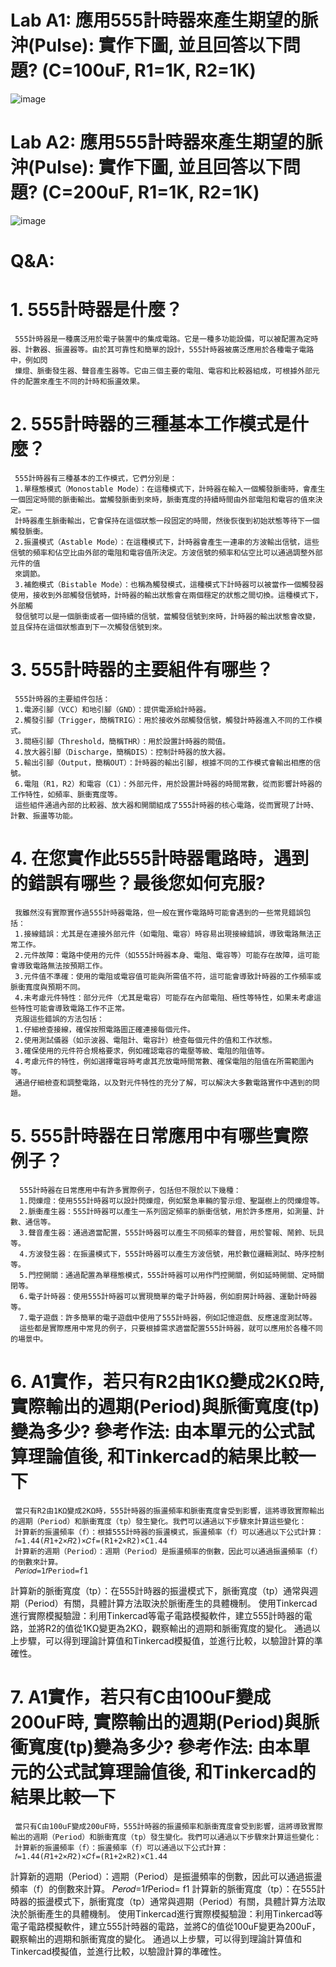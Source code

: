 # Lab A1: 應用555計時器來產生期望的脈沖(Pulse): 實作下圖, 並且回答以下問題? (C=100uF, R1=1K, R2=1K)

![image](https://github.com/YE-F/Ec2024/assets/162284059/f23a973d-5cf6-4002-88a6-01bc5c134152)

# Lab A2: 應用555計時器來產生期望的脈沖(Pulse): 實作下圖, 並且回答以下問題? (C=200uF, R1=1K, R2=1K)

![image](https://github.com/YE-F/Ec2024/assets/162284059/15507d16-c3fe-4199-8beb-6a61ffb0bc34)

# Q&A:

# 1. 555計時器是什麼？
     555計時器是一種廣泛用於電子裝置中的集成電路。它是一種多功能設備，可以被配置為定時器、計數器、振盪器等。由於其可靠性和簡單的設計，555計時器被廣泛應用於各種電子電路中，例如閃 
     爍燈、脈衝發生器、聲音產生器等。它由三個主要的電阻、電容和比較器組成，可根據外部元件的配置來產生不同的計時和振盪效果。
# 2. 555計時器的三種基本工作模式是什麼？
     555計時器有三種基本的工作模式，它們分別是：
     1.單穩態模式（Monostable Mode）：在這種模式下，計時器在輸入一個觸發脈衝時，會產生一個固定時間的脈衝輸出。當觸發脈衝到來時，脈衝寬度的持續時間由外部電阻和電容的值來決定。一 
     計時器產生脈衝輸出，它會保持在這個狀態一段固定的時間，然後恢復到初始狀態等待下一個觸發脈衝。
     2.振盪模式（Astable Mode）：在這種模式下，計時器會產生一連串的方波輸出信號，這些信號的頻率和佔空比由外部的電阻和電容值所決定。方波信號的頻率和佔空比可以通過調整外部元件的值 
     來調節。
     3.補飽模式（Bistable Mode）：也稱為觸發模式，這種模式下計時器可以被當作一個觸發器使用，接收到外部觸發信號時，計時器的輸出狀態會在兩個穩定的狀態之間切換。這種模式下，外部觸 
     發信號可以是一個脈衝或者一個持續的信號，當觸發信號到來時，計時器的輸出狀態會改變，並且保持在這個狀態直到下一次觸發信號到來。
# 3. 555計時器的主要組件有哪些？
     555計時器的主要組件包括：
     1.電源引腳（VCC）和地引腳（GND）：提供電源給計時器。
     2.觸發引腳（Trigger，簡稱TRIG）：用於接收外部觸發信號，觸發計時器進入不同的工作模式。
     3.閥極引腳（Threshold，簡稱THR）：用於設置計時器的閥值。
     4.放大器引腳（Discharge，簡稱DIS）：控制計時器的放大器。
     5.輸出引腳（Output，簡稱OUT）：計時器的輸出引腳，根據不同的工作模式會輸出相應的信號。
     6.電阻（R1，R2）和電容（C1）：外部元件，用於設置計時器的時間常數，從而影響計時器的工作特性，如頻率、脈衝寬度等。
     這些組件通過內部的比較器、放大器和開關組成了555計時器的核心電路，從而實現了計時、計數、振盪等功能。
# 4. 在您實作此555計時器電路時，遇到的錯誤有哪些？最後您如何克服?
     我雖然沒有實際實作過555計時器電路，但一般在實作電路時可能會遇到的一些常見錯誤包括：
     1.接線錯誤：尤其是在連接外部元件（如電阻、電容）時容易出現接線錯誤，導致電路無法正常工作。
     2.元件故障：電路中使用的元件（如555計時器本身、電阻、電容等）可能存在故障，這可能會導致電路無法按預期工作。
     3.元件值不準確：使用的電阻或電容值可能與所需值不符，這可能會導致計時器的工作頻率或脈衝寬度與預期不同。
     4.未考慮元件特性：部分元件（尤其是電容）可能存在內部電阻、極性等特性，如果未考慮這些特性可能會導致電路工作不正常。
     克服這些錯誤的方法包括：
     1.仔細檢查接線，確保按照電路圖正確連接每個元件。
     2.使用測試儀器（如示波器、電阻計、電容計）檢查每個元件的值和工作狀態。
     3.確保使用的元件符合規格要求，例如確認電容的電壓等級、電阻的阻值等。
     4.考慮元件的特性，例如選擇電容時考慮其充放電時間常數、確保電阻的阻值在所需範圍內等。
     通過仔細檢查和調整電路，以及對元件特性的充分了解，可以解決大多數電路實作中遇到的問題。
#  5. 555計時器在日常應用中有哪些實際例子？
      555計時器在日常應用中有許多實際例子，包括但不限於以下幾種：
      1.閃爍燈：使用555計時器可以設計閃爍燈，例如緊急車輛的警示燈、聖誕樹上的閃爍燈等。
      2.脈衝產生器：555計時器可以產生一系列固定頻率的脈衝信號，用於許多應用，如測量、計數、通信等。
      3.聲音產生器：通過適當配置，555計時器可以產生不同頻率的聲音，用於警報、鬧鈴、玩具等。
      4.方波發生器：在振盪模式下，555計時器可以產生方波信號，用於數位邏輯測試、時序控制等。
      5.門控開關：通過配置為單穩態模式，555計時器可以用作門控開關，例如延時開關、定時關閉等。
      6.電子計時器：使用555計時器可以實現簡單的電子計時器，例如廚房計時器、運動計時器等。
      7.電子遊戲：許多簡單的電子遊戲中使用了555計時器，例如記憶遊戲、反應速度測試等。
      這些都是實際應用中常見的例子，只要根據需求適當配置555計時器，就可以應用於各種不同的場景中。
# 6. A1實作，若只有R2由1KΩ變成2KΩ時, 實際輸出的週期(Period)與脈衝寬度(tp)變為多少? 參考作法: 由本單元的公式試算理論值後, 和Tinkercad的結果比較一下
     當只有R2由1KΩ變成2KΩ時，555計時器的振盪頻率和脈衝寬度會受到影響，這將導致實際輸出的週期（Period）和脈衝寬度（tp）發生變化。我們可以通過以下步驟來計算這些變化：
     計算新的振盪頻率（f）：根據555計時器的振盪模式，振盪頻率（f）可以通過以下公式計算：
     𝑓=1.44(𝑅1+2×𝑅2)×𝐶f=(R1+2×R2)×C1.44
     ​計算新的週期（Period）：週期（Period）是振盪頻率的倒數，因此可以通過振盪頻率（f）的倒數來計算。
     𝑃𝑒𝑟𝑖𝑜𝑑=1𝑓Period=f1
​     計算新的脈衝寬度（tp）：在555計時器的振盪模式下，脈衝寬度（tp）通常與週期（Period）有關，具體計算方法取決於脈衝產生的具體機制。
     使用Tinkercad進行實際模擬驗證：利用Tinkercad等電子電路模擬軟件，建立555計時器的電路，並將R2的值從1KΩ變更為2KΩ，觀察輸出的週期和脈衝寬度的變化。
     通過以上步驟，可以得到理論計算值和Tinkercad模擬值，並進行比較，以驗證計算的準確性。
# 7. A1實作，若只有C由100uF變成200uF時, 實際輸出的週期(Period)與脈衝寬度(tp)變為多少? 參考作法: 由本單元的公式試算理論值後, 和Tinkercad的結果比較一下
     當只有C由100uF變成200uF時，555計時器的振盪頻率和脈衝寬度會受到影響，這將導致實際輸出的週期（Period）和脈衝寬度（tp）發生變化。我們可以通過以下步驟來計算這些變化：
     計算新的振盪頻率（f）：振盪頻率（f）可以通過以下公式計算：
     𝑓=1.44(𝑅1+2×𝑅2)×𝐶f=(R1+2×R2)×C1.44
​     計算新的週期（Period）：週期（Period）是振盪頻率的倒數，因此可以通過振盪頻率（f）的倒數來計算。
     𝑃𝑒𝑟𝑜𝑑=1𝑓Period= f1
​     計算新的脈衝寬度（tp）：在555計時器的振盪模式下，脈衝寬度（tp）通常與週期（Period）有關，具體計算方法取決於脈衝產生的具體機制。
     使用Tinkercad進行實際模擬驗證：利用Tinkercad等電子電路模擬軟件，建立555計時器的電路，並將C的值從100uF變更為200uF，觀察輸出的週期和脈衝寬度的變化。
     通過以上步驟，可以得到理論計算值和Tinkercad模擬值，並進行比較，以驗證計算的準確性。




